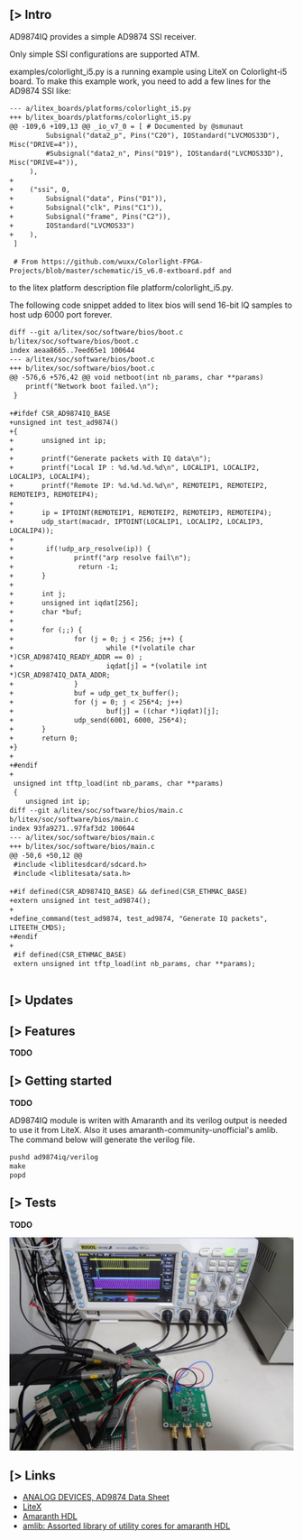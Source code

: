 [> Intro
--------
AD9874IQ provides a simple AD9874 SSI receiver.

Only simple SSI configurations are supported ATM.

examples/colorlight_i5.py is a running example using LiteX on Colorlight-i5 board. To make this example work, you need to add a few lines for the AD9874 SSI like:
```
--- a/litex_boards/platforms/colorlight_i5.py
+++ b/litex_boards/platforms/colorlight_i5.py
@@ -109,6 +109,13 @@ _io_v7_0 = [ # Documented by @smunaut
         Subsignal("data2_p", Pins("C20"), IOStandard("LVCMOS33D"), Misc("DRIVE=4")),
         #Subsignal("data2_n", Pins("D19"), IOStandard("LVCMOS33D"), Misc("DRIVE=4")),
     ),
+
+    ("ssi", 0,
+        Subsignal("data", Pins("D1")),
+        Subsignal("clk", Pins("C1")),
+        Subsignal("frame", Pins("C2")),
+        IOStandard("LVCMOS33")
+    ),
 ]
 
 # From https://github.com/wuxx/Colorlight-FPGA-Projects/blob/master/schematic/i5_v6.0-extboard.pdf and
```
to the litex platform description file platform/colorlight_i5.py.

The following code snippet added to litex bios will send 16-bit IQ samples to host udp 6000 port forever.
```
diff --git a/litex/soc/software/bios/boot.c b/litex/soc/software/bios/boot.c
index aeaa8665..7eed65e1 100644
--- a/litex/soc/software/bios/boot.c
+++ b/litex/soc/software/bios/boot.c
@@ -576,6 +576,42 @@ void netboot(int nb_params, char **params)
 	printf("Network boot failed.\n");
 }
 
+#ifdef CSR_AD9874IQ_BASE
+unsigned int test_ad9874()
+{
+       unsigned int ip;
+
+       printf("Generate packets with IQ data\n");
+       printf("Local IP : %d.%d.%d.%d\n", LOCALIP1, LOCALIP2, LOCALIP3, LOCALIP4);
+       printf("Remote IP: %d.%d.%d.%d\n", REMOTEIP1, REMOTEIP2, REMOTEIP3, REMOTEIP4);
+
+       ip = IPTOINT(REMOTEIP1, REMOTEIP2, REMOTEIP3, REMOTEIP4);
+       udp_start(macadr, IPTOINT(LOCALIP1, LOCALIP2, LOCALIP3, LOCALIP4));
+
+        if(!udp_arp_resolve(ip)) {
+               printf("arp resolve fail\n");
+                return -1;
+       }
+
+       int j;
+       unsigned int iqdat[256];
+       char *buf;
+
+       for (;;) {
+               for (j = 0; j < 256; j++) {
+                       while (*(volatile char *)CSR_AD9874IQ_READY_ADDR == 0) ;
+                       iqdat[j] = *(volatile int *)CSR_AD9874IQ_DATA_ADDR;
+               }
+               buf = udp_get_tx_buffer();
+               for (j = 0; j < 256*4; j++)
+                       buf[j] = ((char *)iqdat)[j];
+               udp_send(6001, 6000, 256*4);
+       }
+       return 0;
+}
+
+#endif
+
 unsigned int tftp_load(int nb_params, char **params)
 {
 	unsigned int ip;
diff --git a/litex/soc/software/bios/main.c b/litex/soc/software/bios/main.c
index 93fa9271..97faf3d2 100644
--- a/litex/soc/software/bios/main.c
+++ b/litex/soc/software/bios/main.c
@@ -50,6 +50,12 @@
 #include <liblitesdcard/sdcard.h>
 #include <liblitesata/sata.h>
 
+#if defined(CSR_AD9874IQ_BASE) && defined(CSR_ETHMAC_BASE)
+extern unsigned int test_ad9874();
+
+define_command(test_ad9874, test_ad9874, "Generate IQ packets", LITEETH_CMDS);
+#endif
+
 #if defined(CSR_ETHMAC_BASE)
 extern unsigned int tftp_load(int nb_params, char **params);
 

```

[> Updates
----------

[> Features
-----------
**TODO**

[> Getting started
------------------
**TODO**

AD9874IQ module is writen with Amaranth and its verilog output is needed to use it from LiteX. Also it uses amaranth-community-unofficial's amlib. The command below will generate the verilog file. 
```
pushd ad9874iq/verilog
make
popd
```

[> Tests
--------
**TODO**

![AD9874IQ test](https://github.com/kazkojima/ad9874iq/blob/main/doc/ad9874iq-test.png)

[> Links
-------------

* [ANALOG DEVICES, AD9874 Data Sheet](https://www.analog.com/media/en/technical-documentation/data-sheets/AD9874.pdf)
* [LiteX](https://github.com/enjoy-digital/litex)
* [Amaranth HDL](https://github.com/amaranth-lang)
* [amlib: Assorted library of utility cores for amaranth HDL](https://github.com/amaranth-community-unofficial/amlib)
